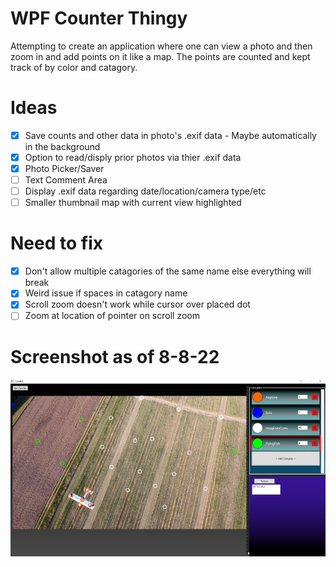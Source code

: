 # WPF Counter Thingy

Attempting to create an application where one can view a photo and then zoom in and add points on it like a map. The points are counted and kept track of by color and catagory. 

# Ideas
- [x] Save counts and other data in photo's .exif data - Maybe automatically in the background
- [x] Option to read/disply prior photos via thier .exif data
- [x] Photo Picker/Saver
- [ ] Text Comment Area
- [ ] Display .exif data regarding date/location/camera type/etc 
- [ ] Smaller thumbnail map with current view highlighted

# Need to fix
- [x] Don't allow multiple catagories of the same name else everything will break
- [x] Weird issue if spaces in catagory name
- [x] Scroll zoom doesn't work while cursor over placed dot
- [ ] Zoom at location of pointer on scroll zoom

# Screenshot as of 8-8-22
![image](Source_Images/sample2.png)